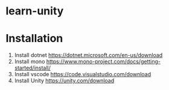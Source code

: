 # learn-unity

# Installation
1. Install dotnet https://dotnet.microsoft.com/en-us/download
2. Install mono https://www.mono-project.com/docs/getting-started/install/
3. Install vscode https://code.visualstudio.com/download
4. Install Unity https://unity.com/download
